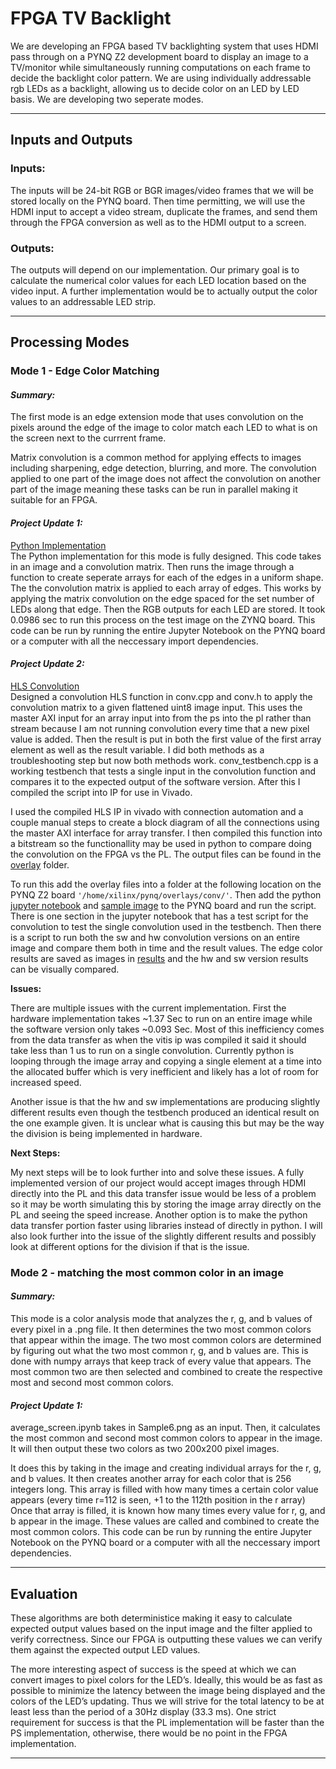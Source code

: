# FPGA TV Backlight
We are developing an FPGA based TV backlighting system that uses HDMI pass through on a PYNQ Z2 development board to display an image to a TV/monitor while simultaneously running computations on each frame to decide the backlight color pattern. We are using individually addressable rgb LEDs as a backlight, allowing us to decide color on an LED by LED basis. We are developing two seperate modes. 

--------------------------------
## Inputs and Outputs
### Inputs:
The inputs will be 24-bit RGB or BGR images/video frames that we will be stored locally on the PYNQ board. Then time permitting, we will use the HDMI input to accept a video stream, duplicate the frames, and send them through the FPGA conversion as well as to the HDMI output to a screen. 

### Outputs:
The outputs will depend on our implementation. Our primary goal is to calculate the numerical color values for each LED location based on the video input. A further implementation would be to actually output the color values to an addressable LED strip.

--------------------------------
## Processing Modes
### Mode 1 - Edge Color Matching
#### *Summary:*
The first mode is an edge extension mode that uses convolution on the pixels around the edge of the image to color match each LED to what is on the screen next to the currrent frame.

Matrix convolution is a common method for applying effects to images including sharpening, edge detection, blurring, and more. The convolution applied to one part of the image does not affect the convolution on another part of the image meaning these tasks can be run in parallel making it suitable for an FPGA.

#### *Project Update 1:*
[Python Implementation](./edge_convolution/python_impl/single_image_convolution.ipynb)\
The Python implementation for this mode is fully designed. This code takes in an image and a convolution matrix. Then runs the image through a function to create seperate arrays for each of the edges in a uniform shape. The the convolution matrix is applied to each array of edges. This works by applying the matrix convolution on the edge spaced for the set number of LEDs along that edge. Then the RGB outputs for each LED are stored. It took 0.0986 sec to run this process on the test image on the ZYNQ board. This code can be run by running the entire Jupyter Notebook on the PYNQ board or a computer with all the neccessary import dependencies.

#### *Project Update 2:*
[HLS Convolution](./edge_convolution/hls_conv/files)\
Designed a convolution HLS function in conv.cpp and conv.h to apply the convolution matrix to a given flattened uint8 image input. This uses the master AXI input for an array input into from the ps into the pl rather than stream because I am not running convolution every time that a new pixel value is added. Then the result is put in both the first value of the first array element as well as the result variable. I did both methods as a troubleshooting step but now both methods work. conv_testbench.cpp is a working testbench that tests a single input in the convolution function and compares it to the expected output of the software version. After this I compiled the script into IP for use in Vivado.

I used the compiled HLS IP in vivado with connection automation and a couple manual steps to create a block diagram of all the connections using the master AXI interface for array transfer. I then compiled this function into a bitstream so the functionallity may be used in python to compare doing the convolution on the FPGA vs the PL. The output files can be found in the [overlay](./edge_convolution/hls_conv/files/overlay/) folder.

To run this add the overlay files into a folder at the following location on the PYNQ Z2 board `'/home/xilinx/pynq/overlays/conv/'`. Then add the python [jupyter notebook](./edge_convolution/hls_conv/single_image_convolution_fpga.ipynb) and [sample image](./edge_convolution/hls_conv/sample.jpg) to the PYNQ board and run the script. There is one section in the jupyter notebook that has a test script for the convolution to test the single convolution used in the testbench. Then there is a script to run both the sw and hw convolution versions on an entire image and compare them both in time and the result values. The edge color results are saved as images in [results](./edge_convolution/hls_conv/results/) and the hw and sw version results can be visually compared. 

**Issues:** 

There are multiple issues with the current implementation. First the hardware implementation takes ~1.37 Sec to run on an entire image while the software version only takes ~0.093 Sec. Most of this inefficiency comes from the data transfer as when the vitis ip was compiled it said it should take less than 1 us to run on a single convolution. Currently python is looping through the image array and copying a single element at a time into the allocated buffer which is very inefficient and likely has a lot of room for increased speed. 

Another issue is that the hw and sw implementations are producing slightly different results even though the testbench produced an identical result on the one example given. It is unclear what is causing this but may be the way the division is being implemented in hardware. 

**Next Steps:**

My next steps will be to look further into and solve these issues. A fully implemented version of our project would accept images through HDMI directly into the PL and this data transfer issue would be less of a problem so it may be worth simulating this by storing the image array directly on the PL and seeing the speed increase. Another option is to make the python data transfer portion faster using libraries instead of directly in python. I will also look further into the issue of the slightly different results and possibly look at different options for the division if that is the issue. 

### Mode 2 - matching the most common color in an image
#### *Summary:*
This mode is a color analysis mode that analyzes the r, g, and b values of every pixel in a .png file. It then determines the two most common colors that appear within the image.
The two most common colors are determined by figuring out what the two most common r, g, and b values are. This is done with numpy arrays that keep track of every value that appears. The most common two are then selected and combined to create the respective most and second most common colors.

#### *Project Update 1:*

average_screen.ipynb takes in Sample6.png as an input. Then, it calculates the most common and second most common colors to appear in the image. It will then output these two colors as two 200x200 pixel images. 

It does this by taking in the image and creating individual arrays for the r, g, and b values. It then creates another array for each color that is 256 integers long. This array is filled with how many times a certain color value appears (every time r=112 is seen, +1 to the 112th position in the r array)
Once that array is filled, it is known how many times every value for r, g, and b appear in the image. These values are called and combined to create the most common colors. This code can be run by running the entire Jupyter Notebook on the PYNQ board or a computer with all the neccessary import dependencies.


--------------------------------

## Evaluation
These algorithms are both deterministice making it easy to calculate expected output values based on the input image and the filter applied to verify correctness. Since our FPGA is outputting these values we can verify them against the expected output LED values. 

The more interesting aspect of success is the speed at which we can convert images to pixel colors for the LED’s. Ideally, this would be as fast as possible to minimize the latency between the image being displayed and the colors of the LED’s updating. Thus we will strive for the total latency to be at least less than the period of a 30Hz display (33.3 ms). One strict requirement for success is that the PL implementation will be faster than the PS implementation, otherwise, there would be no point in the FPGA implementation.





--------------------------------
